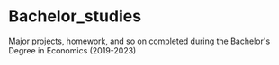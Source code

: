 # Bachelor_studies
Major projects, homework, and so on completed during the Bachelor's Degree in Economics (2019-2023)
